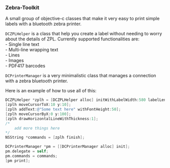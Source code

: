 ### Zebra-Toolkit

A small group of objective-c classes that make it very easy to print simple labels with a bluetooth zebra printer.

`DCZPLHelper` is a class that help you create a label without needing to worry about the details of ZPL. Currently supported functionalities are:<br>
	- Single line text<br>
	- Multi-line wrapping text<br>
	- Lines<br>
	- Images<br>
	- PDF417 barcodes
	
`DCPrinterManager` is a very minimalistic class that manages a connection with a zebra bluetooth printer.

Here is an example of how to use all of this:

```objective-c
DCZPLHelper *zplh = [DCZPLHelper alloc] initWithLabelWidth:580 labelLength:900];
[zplh moveCursorToX:10 y:10];
[zplh addText:@"Some text here" withFontHeight:50];
[zplh moveCursorByX:0 y:100];
[zplh drawHorizontalLineWithThickness:1];
/*
	add more things here
*/
NSString *commands = [zplh finish];

DCPrinterManager *pm = [[DCPrinterManager alloc] init];
pm.delegate = self;
pm.commands = commands;
[pm print];
```

